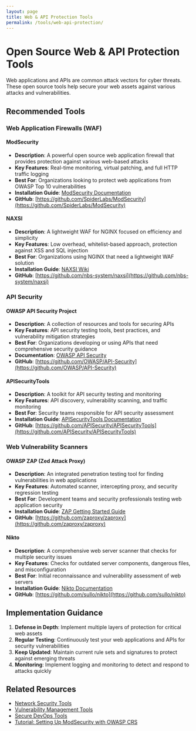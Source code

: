 ```yaml
---
layout: page
title: Web & API Protection Tools
permalink: /tools/web-api-protection/
---
```


# Open Source Web & API Protection Tools

Web applications and APIs are common attack vectors for cyber threats. These open source tools help secure your web assets against various attacks and vulnerabilities.

## Recommended Tools

### Web Application Firewalls (WAF)

#### ModSecurity
- **Description**: A powerful open source web application firewall that provides protection against various web-based attacks
- **Key Features**: Real-time monitoring, virtual patching, and full HTTP traffic logging
- **Best For**: Organizations looking to protect web applications from OWASP Top 10 vulnerabilities
- **Installation Guide**: [ModSecurity Documentation](https://github.com/SpiderLabs/ModSecurity/wiki/Reference-Manual)
- **GitHub**: [https://github.com/SpiderLabs/ModSecurity](https://github.com/SpiderLabs/ModSecurity)

#### NAXSI
- **Description**: A lightweight WAF for NGINX focused on efficiency and simplicity
- **Key Features**: Low overhead, whitelist-based approach, protection against XSS and SQL injection
- **Best For**: Organizations using NGINX that need a lightweight WAF solution
- **Installation Guide**: [NAXSI Wiki](https://github.com/nbs-system/naxsi/wiki)
- **GitHub**: [https://github.com/nbs-system/naxsi](https://github.com/nbs-system/naxsi)

### API Security

#### OWASP API Security Project
- **Description**: A collection of resources and tools for securing APIs
- **Key Features**: API security testing tools, best practices, and vulnerability mitigation strategies
- **Best For**: Organizations developing or using APIs that need comprehensive security guidance
- **Documentation**: [OWASP API Security](https://owasp.org/www-project-api-security/)
- **GitHub**: [https://github.com/OWASP/API-Security](https://github.com/OWASP/API-Security)

#### APISecurityTools
- **Description**: A toolkit for API security testing and monitoring
- **Key Features**: API discovery, vulnerability scanning, and traffic monitoring
- **Best For**: Security teams responsible for API security assessment
- **Installation Guide**: [APISecurityTools Documentation](https://github.com/APISecurity/APISecurityTools)
- **GitHub**: [https://github.com/APISecurity/APISecurityTools](https://github.com/APISecurity/APISecurityTools)

### Web Vulnerability Scanners

#### OWASP ZAP (Zed Attack Proxy)
- **Description**: An integrated penetration testing tool for finding vulnerabilities in web applications
- **Key Features**: Automated scanner, intercepting proxy, and security regression testing
- **Best For**: Development teams and security professionals testing web application security
- **Installation Guide**: [ZAP Getting Started Guide](https://www.zaproxy.org/getting-started/)
- **GitHub**: [https://github.com/zaproxy/zaproxy](https://github.com/zaproxy/zaproxy)

#### Nikto
- **Description**: A comprehensive web server scanner that checks for multiple security issues
- **Key Features**: Checks for outdated server components, dangerous files, and misconfiguration
- **Best For**: Initial reconnaissance and vulnerability assessment of web servers
- **Installation Guide**: [Nikto Documentation](https://github.com/sullo/nikto/wiki)
- **GitHub**: [https://github.com/sullo/nikto](https://github.com/sullo/nikto)

## Implementation Guidance

1. **Defense in Depth**: Implement multiple layers of protection for critical web assets
2. **Regular Testing**: Continuously test your web applications and APIs for security vulnerabilities
3. **Keep Updated**: Maintain current rule sets and signatures to protect against emerging threats
4. **Monitoring**: Implement logging and monitoring to detect and respond to attacks quickly

## Related Resources

- [Network Security Tools](/tools/04-network-security.html)
- [Vulnerability Management Tools](/tools/10-vuln-management.html)
- [Secure DevOps Tools](/tools/13-secure-devops.html)
- [Tutorial: Setting Up ModSecurity with OWASP CRS](/tutorials/modsecurity-setup.html)